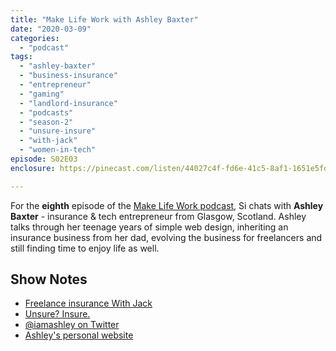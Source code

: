 ```yaml
---
title: "Make Life Work with Ashley Baxter"
date: "2020-03-09"
categories: 
  - "podcast"
tags: 
  - "ashley-baxter"
  - "business-insurance"
  - "entrepreneur"
  - "gaming"
  - "landlord-insurance"
  - "podcasts"
  - "season-2"
  - "unsure-insure"
  - "with-jack"
  - "women-in-tech"
episode: S02E03
enclosure: https://pinecast.com/listen/44027c4f-fd6e-41c5-8af1-1651e5fd71f1.m4a

---
```


For the **eighth** episode of the [Make Life Work podcast](https://sijobling.com/makelifework/), Si chats with **Ashley Baxter** - insurance & tech entrepreneur from Glasgow, Scotland. Ashley talks through her teenage years of simple web design, inheriting an insurance business from her dad, evolving the business for freelancers and still finding time to enjoy life as well.

## Show Notes

- [Freelance insurance With Jack](https://withjack.co.uk/)
- [Unsure? Insure.](https://feeds.transistor.fm/unsure-insure)
- [@iamashley on Twitter](https://twitter.com/iamashley)
- [Ashley's personal website](https://iamashley.co.uk/)
